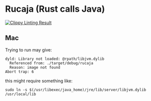 # Rucaja (Rust calls Java)

[![Clippy Linting Result](https://clippy.bashy.io/github/kud1ing/rucaja/master/badge.svg)](https://clippy.bashy.io/github/kud1ing/rucaja/master/log)

## Mac

Trying to run may give:

    dyld: Library not loaded: @rpath/libjvm.dylib
      Referenced from: ./target/debug/rucaja
      Reason: image not found
    Abort trap: 6

this might require something like:

    sudo ln -s $(/usr/libexec/java_home)/jre/lib/server/libjvm.dylib /usr/local/lib